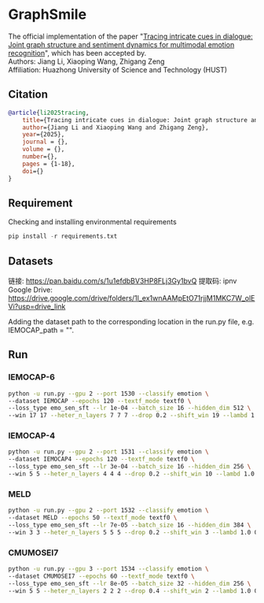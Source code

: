 # GraphSmile
The official implementation of the paper "[Tracing intricate cues in dialogue: Joint graph structure and sentiment dynamics for multimodal emotion recognition](https://arxiv.org/abs/2407.21536)", which has been accepted by.  
Authors: Jiang Li, Xiaoping Wang, Zhigang Zeng  
Affiliation: Huazhong University of Science and Technology (HUST)  

## Citation
```bibtex
@article{li2025tracing,
    title={Tracing intricate cues in dialogue: Joint graph structure and sentiment dynamics for multimodal emotion recognition},
    author={Jiang Li and Xiaoping Wang and Zhigang Zeng},
    year={2025},
    journal = {},
    volume = {},
    number={},
    pages = {1-18},
    doi={}
}
```

## Requirement
Checking and installing environmental requirements
```python
pip install -r requirements.txt
```
## Datasets
链接: https://pan.baidu.com/s/1u1efdbBV3HP8FLj3Gy1bvQ
提取码: ipnv
Google Drive: https://drive.google.com/drive/folders/1l_ex1wnAAMpEtO71rjjM1MKC7W_olEVi?usp=drive_link

Adding the dataset path to the corresponding location in the run.py file, e.g. IEMOCAP_path = "".

## Run
### IEMOCAP-6
```bash
python -u run.py --gpu 2 --port 1530 --classify emotion \
--dataset IEMOCAP --epochs 120 --textf_mode textf0 \
--loss_type emo_sen_sft --lr 1e-04 --batch_size 16 --hidden_dim 512 \
--win 17 17 --heter_n_layers 7 7 7 --drop 0.2 --shift_win 19 --lambd 1.0 1.0 0.7
```

### IEMOCAP-4
```bash
python -u run.py --gpu 2 --port 1531 --classify emotion \
--dataset IEMOCAP4 --epochs 120 --textf_mode textf0 \
--loss_type emo_sen_sft --lr 3e-04 --batch_size 16 --hidden_dim 256 \
--win 5 5 --heter_n_layers 4 4 4 --drop 0.2 --shift_win 10 --lambd 1.0 0.6 0.6
```

### MELD
```bash
python -u run.py --gpu 2 --port 1532 --classify emotion \
--dataset MELD --epochs 50 --textf_mode textf0 \
--loss_type emo_sen_sft --lr 7e-05 --batch_size 16 --hidden_dim 384 \
--win 3 3 --heter_n_layers 5 5 5 --drop 0.2 --shift_win 3 --lambd 1.0 0.5 0.2
```

### CMUMOSEI7
```bash
python -u run.py --gpu 3 --port 1534 --classify emotion \
--dataset CMUMOSEI7 --epochs 60 --textf_mode textf0 \
--loss_type emo_sen_sft --lr 8e-05 --batch_size 32 --hidden_dim 256 \
--win 5 5 --heter_n_layers 2 2 2 --drop 0.4 --shift_win 2 --lambd 1.0 0.8 1.0
```